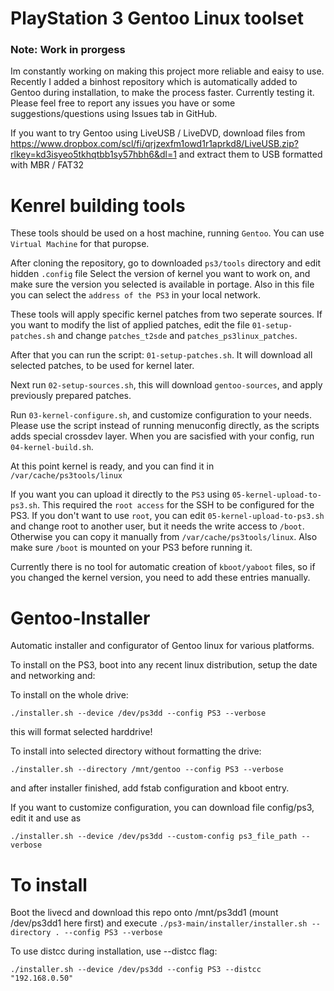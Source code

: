 # PlayStation 3 Gentoo Linux toolset

### Note: Work in prorgess

Im constantly working on making this project more reliable and eaisy to use. Recently I added a binhost repository which is automatically added to Gentoo during installation, to make the process faster. Currently testing it. 
Please feel free to report any issues you have or some suggestions/questions using Issues tab in GitHub.

If you want to try Gentoo using LiveUSB / LiveDVD, download files from https://www.dropbox.com/scl/fi/qrjzexfm1owd1r1aprkd8/LiveUSB.zip?rlkey=kd3isyeo5tkhqtbb1sy57hbh6&dl=1
and extract them to USB formatted with MBR / FAT32

# Kenrel building tools

These tools should be used on a host machine, running `Gentoo`. You can use `Virtual Machine` for that puropse.

After cloning the repository, go to downloaded `ps3/tools` directory and edit hidden `.config` file
Select the version of kernel you want to work on, and make sure the version you selected is available in portage. Also in this file you can select the `address of the PS3` in your local network.

These tools will apply specific kernel patches from two seperate sources. If you want to modify the list of applied patches, edit the file `01-setup-patches.sh` and change `patches_t2sde` and `patches_ps3linux_patches`. 

After that you can run the script: `01-setup-patches.sh`. It will download all selected patches, to be used for kernel later.

Next run `02-setup-sources.sh`, this will download `gentoo-sources`, and apply previously prepared patches.

Run `03-kernel-configure.sh`, and customize configuration to your needs. Please use the script instead of running menuconfig directly, as the scripts adds special crossdev layer.
When you are sacisfied with your config, run `04-kernel-build.sh`.

At this point kernel is ready, and you can find it in `/var/cache/ps3tools/linux`

If you want you can upload it directly to the `PS3` using `05-kernel-upload-to-ps3.sh`. This required the `root access` for the SSH to be configured for the PS3. If you don't want to use `root`, you can edit `05-kernel-upload-to-ps3.sh` and change root to another user, but it needs the write access to `/boot`. Otherwise you can copy it manually from `/var/cache/ps3tools/linux`. Also make sure `/boot` is mounted on your PS3 before running it.

Currently there is no tool for automatic creation of `kboot/yaboot` files, so if you changed the kernel version, you need to add these entries manually.

# Gentoo-Installer

Automatic installer and configurator of Gentoo linux for various platforms.

To install on the PS3, boot into any recent linux distribution, setup the date and networking and:

To install on the whole drive:

`./installer.sh --device /dev/ps3dd --config PS3 --verbose`

this will format selected harddrive!

To install into selected directory without formatting the drive:

`./installer.sh --directory /mnt/gentoo --config PS3 --verbose`

and after installer finished, add fstab configuration and kboot entry.

If you want to customize configuration, you can download file config/ps3, edit it and use as

`./installer.sh --device /dev/ps3dd --custom-config ps3_file_path --verbose`

# To install
Boot the livecd and download this repo onto /mnt/ps3dd1 (mount /dev/ps3dd1 here first) and execute `./ps3-main/installer/installer.sh --directory . --config PS3 --verbose`

To use distcc during installation, use --distcc flag:

`./installer.sh --device /dev/ps3dd --config PS3 --distcc "192.168.0.50"`
